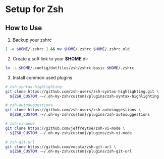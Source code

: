# Setup for Zsh

## How to Use

1. Backup your zshrc

```bash
[ -e $HOME/.zshrc ] && mv $HOME/.zshrc $HOME/.zshrc.old
```

2. Create a soft link to your **$HOME** dir

```bash
ln -s $HOME/.config/dotfiles/zsh/zshrc.basic $HOME/.zshrc
```

3. Install common used plugins

```bash
# zsh-syntax-highlighting
git clone https://github.com/zsh-users/zsh-syntax-highlighting.git \
  ${ZSH_CUSTOM:-~/.oh-my-zsh/custom}/plugins/zsh-syntax-highlighting
```

```bash
# zsh-autosuggestions
git clone https://github.com/zsh-users/zsh-autosuggestions \
  ${ZSH_CUSTOM:-~/.oh-my-zsh/custom}/plugins/zsh-autosuggestions
```

```bash
# zsh-vi-mode
git clone https://github.com/jeffreytse/zsh-vi-mode \
  ${ZSH_CUSTOM:-~/.oh-my-zsh/custom}/plugins/zsh-vi-mode
```

```bash
# zsh-git-url
git clone https://github.com/vocata/zsh-git-url \
  ${ZSH_CUSTOM:-~/.oh-my-zsh/custom}/plugins/zsh-git-url
```
